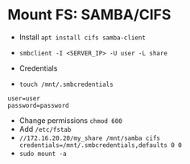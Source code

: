 # Mount FS: SAMBA/CIFS

- Install `apt install cifs samba-client`
- `smbclient -I <SERVER_IP> -U user -L share`
- Credentials

- `touch /mnt/.smbcredentials`

```
user=user
password=password
```

- Change permissions `chmod 600`
- Add `/etc/fstab`
- `//172.16.20.20/my_share /mnt/samba cifs   credentials=/mnt/.smbcredentials,defaults 0 0`
- `sudo mount -a`
